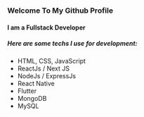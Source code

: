 ### Welcome To My Github Profile

#### I am a Fullstack Developer

##### Here are some techs I use for development:

- HTML, CSS, JavaScript
- ReactJs / Next JS
- NodeJs / ExpressJs
- React Native
- Flutter
- MongoDB
- MySQL
